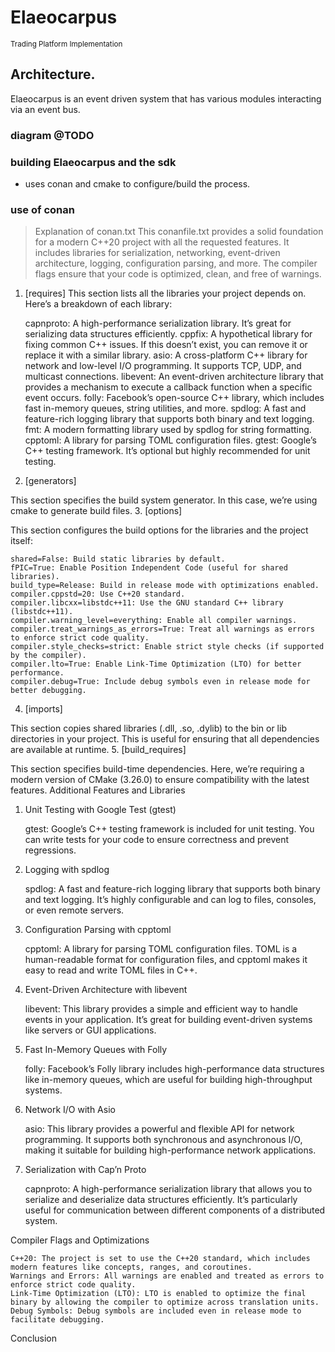 # Elaeocarpus
<sup> Trading Platform Implementation

## Architecture.
Elaeocarpus is an event driven system that has various modules interacting via an event bus.

### diagram @TODO

### building Elaeocarpus and the sdk
- uses conan and cmake to configure/build the process.


### use of conan
> Explanation of conan.txt
> This conanfile.txt provides a solid foundation for a modern C++20 project with all the requested features. It includes libraries for serialization, networking, event-driven architecture, logging, configuration parsing, and more. The compiler flags ensure that your code is optimized, clean, and free of warnings.

1. [requires]
This section lists all the libraries your project depends on. Here’s a breakdown of each library:

    capnproto: A high-performance serialization library. It’s great for serializing data structures efficiently.
    cppfix: A hypothetical library for fixing common C++ issues. If this doesn’t exist, you can remove it or replace it with a similar library.
    asio: A cross-platform C++ library for network and low-level I/O programming. It supports TCP, UDP, and multicast connections.
    libevent: An event-driven architecture library that provides a mechanism to execute a callback function when a specific event occurs.
    folly: Facebook’s open-source C++ library, which includes fast in-memory queues, string utilities, and more.
    spdlog: A fast and feature-rich logging library that supports both binary and text logging.
    fmt: A modern formatting library used by spdlog for string formatting.
    cpptoml: A library for parsing TOML configuration files.
    gtest: Google’s C++ testing framework. It’s optional but highly recommended for unit testing.

2. [generators]

This section specifies the build system generator. In this case, we’re using cmake to generate build files.
3. [options]

This section configures the build options for the libraries and the project itself:

    shared=False: Build static libraries by default.
    fPIC=True: Enable Position Independent Code (useful for shared libraries).
    build_type=Release: Build in release mode with optimizations enabled.
    compiler.cppstd=20: Use C++20 standard.
    compiler.libcxx=libstdc++11: Use the GNU standard C++ library (libstdc++11).
    compiler.warning_level=everything: Enable all compiler warnings.
    compiler.treat_warnings_as_errors=True: Treat all warnings as errors to enforce strict code quality.
    compiler.style_checks=strict: Enable strict style checks (if supported by the compiler).
    compiler.lto=True: Enable Link-Time Optimization (LTO) for better performance.
    compiler.debug=True: Include debug symbols even in release mode for better debugging.

4. [imports]

This section copies shared libraries (.dll, .so, .dylib) to the bin or lib directories in your project. This is useful for ensuring that all dependencies are available at runtime.
5. [build_requires]

This section specifies build-time dependencies. Here, we’re requiring a modern version of CMake (3.26.0) to ensure compatibility with the latest features.
Additional Features and Libraries

1. Unit Testing with Google Test (gtest)

    gtest: Google’s C++ testing framework is included for unit testing. You can write tests for your code to ensure correctness and prevent regressions.

2. Logging with spdlog

    spdlog: A fast and feature-rich logging library that supports both binary and text logging. It’s highly configurable and can log to files, consoles, or even remote servers.

3. Configuration Parsing with cpptoml

    cpptoml: A library for parsing TOML configuration files. TOML is a human-readable format for configuration files, and cpptoml makes it easy to read and write TOML files in C++.

4. Event-Driven Architecture with libevent

    libevent: This library provides a simple and efficient way to handle events in your application. It’s great for building event-driven systems like servers or GUI applications.

5. Fast In-Memory Queues with Folly

    folly: Facebook’s Folly library includes high-performance data structures like in-memory queues, which are useful for building high-throughput systems.

6. Network I/O with Asio

    asio: This library provides a powerful and flexible API for network programming. It supports both synchronous and asynchronous I/O, making it suitable for building high-performance network applications.

7. Serialization with Cap’n Proto

    capnproto: A high-performance serialization library that allows you to serialize and deserialize data structures efficiently. It’s particularly useful for communication between different components of a distributed system.

Compiler Flags and Optimizations

    C++20: The project is set to use the C++20 standard, which includes modern features like concepts, ranges, and coroutines.
    Warnings and Errors: All warnings are enabled and treated as errors to enforce strict code quality.
    Link-Time Optimization (LTO): LTO is enabled to optimize the final binary by allowing the compiler to optimize across translation units.
    Debug Symbols: Debug symbols are included even in release mode to facilitate debugging.

Conclusion

